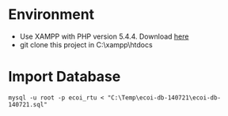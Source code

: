 # Environment
- Use XAMPP with PHP version 5.4.4. Download [here](https://jaist.dl.sourceforge.net/project/xampp/XAMPP%20Windows/5.5.19/xampp-win32-5.5.19-0-VC11-installer.exe)
- git clone this project in C:\xampp\htdocs

# Import Database
```
mysql -u root -p ecoi_rtu < "C:\Temp\ecoi-db-140721\ecoi-db-140721.sql"
```
